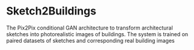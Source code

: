 # Sketch2Buildings
The Pix2Pix conditional GAN architecture to transform architectural sketches into photorealistic images of buildings. The system is trained on paired datasets of sketches and corresponding real building images
